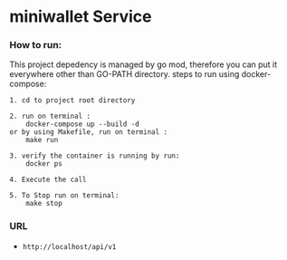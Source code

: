 # miniwallet Service

### How to run:

This project depedency is managed by go mod, therefore you can put it everywhere other than GO-PATH directory.
steps to run using docker-compose:

    1. cd to project root directory
    
    2. run on terminal : 
        docker-compose up --build -d
    or by using Makefile, run on terminal : 
        make run
        
    3. verify the container is running by run:
        docker ps
        
    4. Execute the call
        
    5. To Stop run on terminal:
        make stop

        

### URL
- `http://localhost/api/v1`

